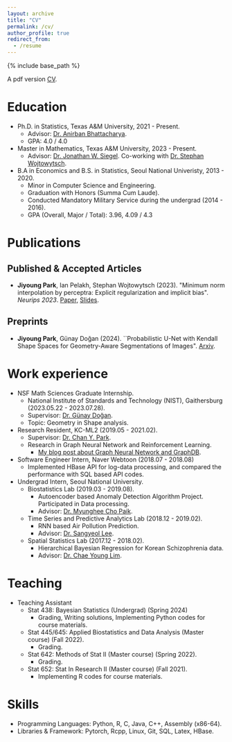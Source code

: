 ```yaml
---
layout: archive
title: "CV"
permalink: /cv/
author_profile: true
redirect_from:
  - /resume
---
```


{% include base_path %}

A pdf version [CV](http://wldyddl5510.github.io/files/cv.pdf).

Education
======
* Ph.D. in Statistics, Texas A&M University, 2021 - Present.
  * Advisor: [Dr. Anirban Bhattacharya](https://sites.google.com/view/anirban-bhattacharya-tamu/).
  * GPA: 4.0 / 4.0
* Master in Mathematics, Texas A&M University, 2023 - Present.
    * Advisor: [Dr. Jonathan W. Siegel](https://jwsiegel2510.github.io/). Co-working with [Dr. Stephan Wojtowytsch](https://www.swojtowytsch.com/).
* B.A in Economics and B.S. in Statistics, Seoul National Univeristy, 2013 - 2020.
  * Minor in Computer Science and Engineering.
  * Graduation with Honors (Summa Cum Laude).
  * Conducted Mandatory Military Service during the undergrad (2014 - 2016).
  * GPA (Overall, Major / Total): 3.96, 4.09 / 4.3
 
Publications
======
## Published & Accepted Articles
* **Jiyoung Park**, Ian Pelakh, Stephan Wojtowytsch (2023). "Minimum norm interpolation by perceptra: Explicit regularization and implicit bias". *Neurips 2023*. [Paper](https://arxiv.org/abs/2311.06138), [Slides](http://wldyddl5510.github.io/files/radial_sym_slides.pdf).

## Preprints
* **Jiyoung Park**, Günay Doğan (2024). ``Probabilistic U-Net with Kendall Shape Spaces for Geometry-Aware Segmentations of Images". [Arxiv](https://arxiv.org/abs/2410.14017).

Work experience
======
* NSF Math Sciences Graduate Internship.
  * National Institute of Standards and Technology (NIST), Gaithersburg (2023.05.22 - 2023.07.28).
  * Supervisor: [Dr. Günay Doğan](http://gunaydogan.info/).
  * Topic: Geometry in Shape analysis.
* Research Resident, KC-ML2 (2019.05 - 2021.02).
  * Supervisor: [Dr. Chan Y. Park](https://www.linkedin.com/in/chan-youn-park/).
  * Research in Graph Neural Network and Reinforcement Learning. 
    * [My blog post about Graph Neural Network and GraphDB](https://www.kc-ml2.com/posts/blog_GraphDB&GNN).
* Software Engineer Intern, Naver Webtoon (2018.07 - 2018.08)
  * Implemented HBase API for log-data processing, and compared the performance with SQL based API codes.
* Undergrad Intern, Seoul National University.
  * Biostatistics Lab (2019.03 - 2019.08).
    * Autoencoder based Anomaly Detection Algorithm Project. Participated in Data processing.
    * Advisor: [Dr. Myunghee Cho Paik](https://mcpstat.github.io/).
  * Time Series and Predictive Analytics Lab (2018.12 - 2019.02).
    * RNN based Air Pollution Prediction.
    * Advisor: [Dr. Sangyeol Lee](https://sites.google.com/snu.ac.kr/tspa/).
  * Spatial Statistics Lab (2017.12 - 2018.02).
    * Hierarchical Bayesian Regression for Korean Schizophrenia data.
    * Advisor: [Dr. Chae Young Lim](https://limcstat.github.io/).

Teaching
======

* Teaching Assistant
  * Stat 438: Bayesian Statistics (Undergrad) (Spring 2024)
    * Grading, Writing solutions, Implementing Python codes for course materials. 
  * Stat 445/645: Applied Biostatistics and Data Analysis (Master course) (Fall 2022).
    * Grading.
  * Stat 642: Methods of Stat II (Master course) (Spring 2022).
    * Grading.
  * Stat 652: Stat In Research II (Master course) (Fall 2021).
    * Implementing R codes for course materials.
  
Skills
======
* Programming Languages: Python, R, C, Java, C++, Assembly (x86-64).
* Libraries & Framework: Pytorch, Rcpp, Linux, Git, SQL, Latex, HBase.

<!---
Talks
======
  <ul>{% for post in site.talks %}
    {% include archive-single-talk-cv.html %}
  {% endfor %}</ul>
-->
